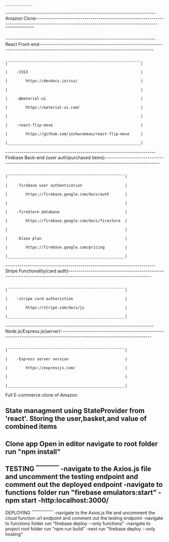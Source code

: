                                                                           ____________
--------------------------------------------------------------------------Amazon Clone------------------------------------------------------------------------------------------------------------------------------------------
                                                                          ‾‾‾‾‾‾‾‾‾‾‾‾
                                                    

--------------------------------------------------------------------------React Front-end--------------------------------------------------------------------------------------------------------------------------------------

                                                                          |‾‾‾‾‾‾‾‾‾‾‾‾‾‾‾‾‾‾‾‾‾‾‾‾‾‾‾‾‾‾‾‾‾‾‾‾‾‾‾‾‾‾‾‾‾‾‾‾‾‾‾‾‾‾‾‾‾‾‾|
                                                                          |    -CSS3                                                  |
                                                                          |        https://devdocs.io/css/                            |
                                                                          |                                                           |
                                                                          |    -@material-ui                                          |
                                                                          |        https://material-ui.com/                           |
                                                                          |                                                           |
                                                                          |    -react-flip-move                                       |
                                                                          |        https://github.com/joshwcomeau/react-flip-move     |
                                                                          |___________________________________________________________|

--------------------------------------------------------------------------Firebase Back-end (user auth/purchased items)---------------------------------------------------------------------------------------------------------

                                                                          |‾‾‾‾‾‾‾‾‾‾‾‾‾‾‾‾‾‾‾‾‾‾‾‾‾‾‾‾‾‾‾‾‾‾‾‾‾‾‾‾‾‾‾‾‾‾‾‾‾‾‾‾|
                                                                          |    -firebase user authentication                   |
                                                                          |        https://firebase.google.com/docs/auth       |
                                                                          |                                                    |       
                                                                          |    -fireStore database                             |
                                                                          |        https://firebase.google.com/docs/firestore  |
                                                                          |                                                    |
                                                                          |    -blaze plan                                     |
                                                                          |        https://firebase.google.com/pricing         |
                                                                          |____________________________________________________|

--------------------------------------------------------------------------Stripe Functionality(card auth)-----------------------------------------------------------------------------------------------------------------------

                                                                          |‾‾‾‾‾‾‾‾‾‾‾‾‾‾‾‾‾‾‾‾‾‾‾‾‾‾‾‾‾‾‾‾‾‾‾‾‾‾‾‾‾‾‾‾‾‾‾‾‾‾‾‾|
                                                                          |    -stripe card authoriztion                       |
                                                                          |        https://stripe.com/docs/js                  |                                                                        
                                                                          |____________________________________________________|

 -------------------------------------------------------------------------Node.js/Express.js(server)---------------------------------------------------------------------------------------------------------------------------

                                                                          |‾‾‾‾‾‾‾‾‾‾‾‾‾‾‾‾‾‾‾‾‾‾‾‾‾‾‾‾‾‾‾‾‾‾‾‾‾‾‾‾‾‾‾‾‾‾‾‾‾‾‾‾|
                                                                          |    -Express server version                         |
                                                                          |        https://expressjs.com/                      |
                                                                          |                                                    |       
                                                                          |____________________________________________________|


Full E-commerce clone of Amazon. 

State managment using StateProvider from 'react'. Storing the user,basket,and value of combined items 
--------------------------------------------------------------------------------------------------------------------------------------------------------------------------------------------------------------------------------
Clone app
Open in editor
navigate to root folder
run "npm install"
--------------------------------------------------------------------------------------------------------------------------------------------------------------------------------------------------------------------------------
TESTING
‾‾‾‾‾‾‾
-navigate to the Axios.js file and uncomment the testing endpoint and comment out the deployed endpoint
-navigate to functions folder run "firebase emulators:start"
-npm start
-http:localhost:3000/
--------------------------------------------------------------------------------------------------------------------------------------------------------------------------------------------------------------------------------
DEPLOYING
‾‾‾‾‾‾‾‾‾
-navigate to the Axios.js file and uncomment the cloud function url endpoint and comment out the testing endpoint
-navigate to functions folder run "firebase deploy --only functions"
-navigate to project root folder run "npm run build"
-next run "firebase deploy --only hosting"

